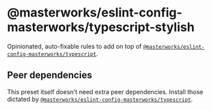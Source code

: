 # @masterworks/eslint-config-masterworks/typescript-stylish

Opinionated, auto-fixable rules to add on top of [`@masterworks/eslint-config-masterworks/typescript`](../typescript/README.md).

## Peer dependencies

This preset itself doesn't need extra peer dependencies. Install those dictated by [`@masterworks/eslint-config-masterworks/typescript`](../typescript/README.md).

